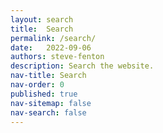 ```yaml
---
layout: search
title:  Search
permalink: /search/
date:   2022-09-06
authors: steve-fenton
description: Search the website.
nav-title: Search
nav-order: 0
published: true
nav-sitemap: false
nav-search: false
---
```

